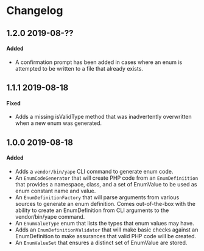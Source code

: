 # Changelog

## 1.2.0 2019-08-??

#### Added

- A confirmation prompt has been added in cases where an enum is attempted to be written to a file 
that already exists.

## 1.1.1 2019-08-18

#### Fixed

- Adds a missing isValidType method that was inadvertently overwritten when a new enum was generated.

## 1.0.0 2019-08-18

#### Added

- Adds a `vendor/bin/yape` CLI command to generate enum code.
- An `EnumCodeGenerator` that will create PHP code from an `EnumDefiniition` that provides a namespace, 
class, and a set of EnumValue to be used as enum constant name and value.
- An `EnumDefinitionFactory` that will parse arguments from various sources to generate an enum definition.
Comes out-of-the-box with the ability to create an EnumDefinition from CLI arguments to the vendor/bin/yape 
command.
- An `EnumValueType` enum that lists the types that enum values may have.
- Adds an `EnumDefinitionValidator` that will make basic checks against an EnumDefinition to make assurances
that valid PHP code will be created.
- An `EnumValueSet` that ensures a distinct set of EnumValue are stored.
